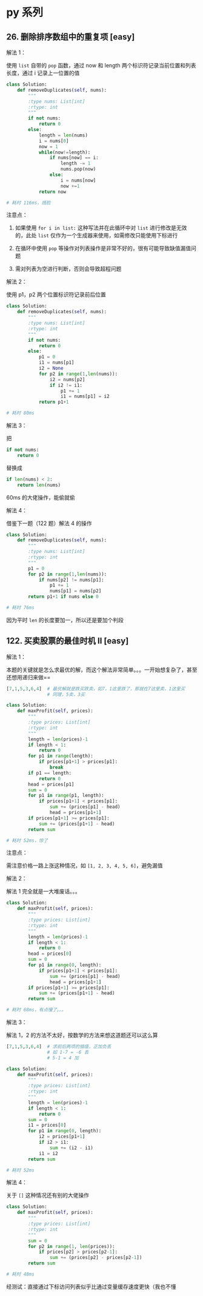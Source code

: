 # py 系列

## 26. 删除排序数组中的重复项 [easy]

解法 1：

使用 `list` 自带的 `pop` 函数，通过 now 和 length 两个标识符记录当前位置和列表长度，通过 i 记录上一位置的值

```python
class Solution:
    def removeDuplicates(self, nums):
        """
        :type nums: List[int]
        :rtype: int
        """
        if not nums:
            return 0
        else:
            length = len(nums)
            i = nums[0]
            now = 1
            while(now!=length):
                if nums[now] == i:
                    length -= 1
                    nums.pop(now)
                else:
                    i = nums[now]
                    now +=1  
            return now

# 耗时 116ms，捂脸
```

注意点：

1. 如果使用 `for i in list:` 这种写法并在此循环中对 `list` 进行修改是无效的，此处 `list` 仅作为一个生成器来使用，如需修改只能使用下标进行

2. 在循环中使用 `pop` 等操作对列表操作是非常不好的，很有可能导致缺值漏值问题

3. 需对列表为空进行判断，否则会导致超程问题

解法 2：

使用 p1，p2 两个位置标识符记录前后位置

```python
class Solution:
    def removeDuplicates(self, nums):
        """
        :type nums: List[int]
        :rtype: int
        """
        if not nums:
            return 0
        else:
            p1 = 0
            i1 = nums[p1]
            i2 = None
            for p2 in range(1,len(nums)):
                i2 = nums[p2]
                if i2 != i1:
                    p1 += 1
                    i1 = nums[p1] = i2
            return p1+1

# 耗时 80ms
```

解法 3：

把

```python
if not nums:
    return 0
```

替换成

```python
if len(nums) < 2:
    return len(nums)
```

60ms 的大佬操作，能偷就偷

解法 4：

借鉴下一题（122 题）解法 4 的操作

```python
class Solution:
    def removeDuplicates(self, nums):
        """
        :type nums: List[int]
        :rtype: int
        """
        p1 = 0
        for p2 in range(1,len(nums)):
            if nums[p2] != nums[p1]:
                p1 += 1
                nums[p1] = nums[p2]
        return p1+1 if nums else 0

# 耗时 76ms
```

因为平时 `len` 的长度要加一，所以还是要加个判段

## 122. 买卖股票的最佳时机 II [easy]

解法 1：

本题的关键就是怎么求最优的解，而这个解法非常简单。。。一开始想复杂了，甚至还想用递归来做==

```python
[7,1,5,3,6,4]  # 最优解就是跌买跌卖，如7，1这里跌了，那就在7这里卖，1这里买
               # 同理，5卖，3买
```

```python
class Solution:
    def maxProfit(self, prices):
        """
        :type prices: List[int]
        :rtype: int
        """
        length = len(prices)-1
        if length < 1:
            return 0
        for p1 in range(length):
            if prices[p1+1] > prices[p1]:
                break
        if p1 == length:
            return 0
        head = prices[p1]
        sum = 0
        for p1 in range(p1, length):
            if prices[p1+1] < prices[p1]:
                sum += (prices[p1] - head)
                head = prices[p1+1]
        if prices[p1+1] >= prices[p1]:
            sum += (prices[p1+1] - head)
        return sum

# 耗时 52ms，惊了
```

注意点：

需注意价格一路上涨这种情况，如 `[1, 2, 3, 4, 5, 6]`，避免漏值

解法 2：

解法 1 完全就是一大堆废话。。。

```python
class Solution:
    def maxProfit(self, prices):
        """
        :type prices: List[int]
        :rtype: int
        """
        length = len(prices)-1
        if length < 1:
            return 0
        head = prices[0]
        sum = 0
        for p1 in range(0, length):
            if prices[p1+1] < prices[p1]:
                sum += (prices[p1] - head)
                head = prices[p1+1]
        if prices[p1+1] >= prices[p1]:
            sum += (prices[p1+1] - head)
        return sum

# 耗时 68ms，有点慢了。。。
```

解法 3：

解法 1，2 的方法不太好，按数学的方法来想这道题还可以这么算

```python
[7,1,5,3,6,4]  # 求前后两项的插值，正加负丢
               # 如 1-7 = -6 丢
               # 5-1 = 4 加
```

```python
class Solution:
    def maxProfit(self, prices):
        """
        :type prices: List[int]
        :rtype: int
        """
        length = len(prices)-1
        if length < 1:
            return 0
        sum = 0
        i1 = prices[0]
        for p1 in range(0, length):
            i2 = prices[p1+1]
            if i2 > i1:
                sum += (i2 - i1)
            i1 = i2
        return sum

# 耗时 52ms
```

解法 4：

关于 `[]` 这种情况还有别的大佬操作

```python
class Solution:
    def maxProfit(self, prices):
        """
        :type prices: List[int]
        :rtype: int
        """
        sum = 0
        for p2 in range(1, len(prices)):
            if prices[p2] > prices[p2-1]:
                sum += (prices[p2] - prices[p2-1])
        return sum

# 耗时 48ms
```

经测试：直接通过下标访问列表似乎比通过变量缓存速度更快（我也不懂